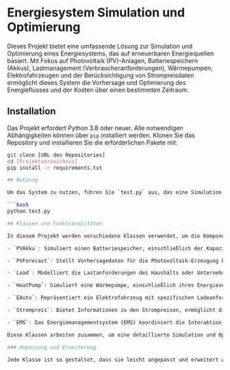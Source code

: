 # Energiesystem Simulation und Optimierung

Dieses Projekt bietet eine umfassende Lösung zur Simulation und Optimierung eines Energiesystems, das auf erneuerbaren Energiequellen basiert. Mit Fokus auf Photovoltaik (PV)-Anlagen, Batteriespeichern (Akkus), Lastmanagement (Verbraucheranforderungen), Wärmepumpen, Elektrofahrzeugen und der Berücksichtigung von Strompreisdaten ermöglicht dieses System die Vorhersage und Optimierung des Energieflusses und der Kosten über einen bestimmten Zeitraum.

## Installation

Das Projekt erfordert Python 3.8 oder neuer. Alle notwendigen Abhängigkeiten können über `pip` installiert werden. Klonen Sie das Repository und installieren Sie die erforderlichen Pakete mit:

```bash
git clone [URL des Repositories]
cd [Projektverzeichnis]
pip install -r requirements.txt

## Nutzung

Um das System zu nutzen, führen Sie `test.py` aus, das eine Simulation für einen vorgegebenen Zeitraum durchführt. Die Konfiguration der Simulation, einschließlich der Vorhersagedaten und der Systemparameter, kann in den jeweiligen Klassen angepasst werden.

```bash
python test.py

## Klassen und Funktionalitäten

In diesem Projekt werden verschiedene Klassen verwendet, um die Komponenten eines Energiesystems zu simulieren und zu optimieren. Jede Klasse repräsentiert einen spezifischen Aspekt des Systems, wie nachfolgend beschrieben:

- `PVAkku`: Simuliert einen Batteriespeicher, einschließlich der Kapazität, des Ladezustands und jetzt auch der Lade- und Entladeverluste.

- `PVForecast`: Stellt Vorhersagedaten für die Photovoltaik-Erzeugung bereit, basierend auf Wetterdaten und historischen Erzeugungsdaten.

- `Load`: Modelliert die Lastanforderungen des Haushalts oder Unternehmens, ermöglicht die Vorhersage des zukünftigen Energiebedarfs.

- `HeatPump`: Simuliert eine Wärmepumpe, einschließlich ihres Energieverbrauchs und ihrer Effizienz unter verschiedenen Betriebsbedingungen.

- `EAuto`: Repräsentiert ein Elektrofahrzeug mit spezifischen Ladeanforderungen und -zeiten, optimiert die Ladevorgänge basierend auf Energieverfügbarkeit und -kosten.

- `Strompreis`: Bietet Informationen zu den Strompreisen, ermöglicht die Optimierung des Energieverbrauchs und der -erzeugung basierend auf Tarifinformationen.

- `EMS`: Das Energiemanagementsystem (EMS) koordiniert die Interaktion zwischen den verschiedenen Komponenten, führt die Optimierung durch und simuliert den Betrieb des gesamten Energiesystems.

Diese Klassen arbeiten zusammen, um eine detaillierte Simulation und Optimierung des Energiesystems zu ermöglichen. Für jede Klasse können spezifische Parameter und Einstellungen angepasst werden, um verschiedene Szenarien und Strategien zu testen.

### Anpassung und Erweiterung

Jede Klasse ist so gestaltet, dass sie leicht angepasst und erweitert werden kann, um zusätzliche Funktionen oder Verbesserungen zu integrieren. Beispielsweise können neue Methoden zur genaueren Modellierung des Verhaltens von PV-Anlagen oder Batteriespeichern hinzugefügt werden. Entwickler sind eingeladen, das System nach ihren Bedürfnissen zu modifizieren und zu erweitern.
